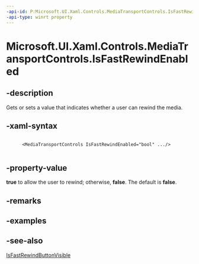 ```yaml
---
-api-id: P:Microsoft.UI.Xaml.Controls.MediaTransportControls.IsFastRewindEnabled
-api-type: winrt property
---
```


# Microsoft.UI.Xaml.Controls.MediaTransportControls.IsFastRewindEnabled

<!--
public bool IsFastRewindEnabled { get; set; }
-->


## -description
Gets or sets a value that indicates whether a user can rewind the media.


## -xaml-syntax
```xaml

      <MediaTransportControls IsFastRewindEnabled="bool" .../>
    
```


## -property-value
**true** to allow the user to rewind; otherwise, **false**. The default is **false**.

## -remarks

## -examples

## -see-also
[IsFastRewindButtonVisible](mediatransportcontrols_isfastrewindbuttonvisible.md)

